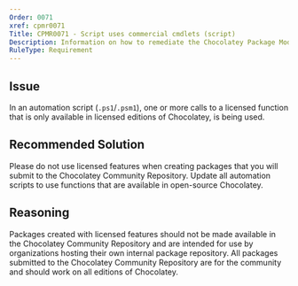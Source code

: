 ```yaml
---
Order: 0071
xref: cpmr0071
Title: CPMR0071 - Script uses commercial cmdlets (script)
Description: Information on how to remediate the Chocolatey Package Moderation Rule 0071
RuleType: Requirement
---
```


<?! Include "../../../../../shared/package-validator-rule-requirement.txt" /?>

## Issue

In an automation script (`.ps1`/`.psm1`), one or more calls to a licensed function that is only available in licensed editions of Chocolatey, is being used.

## Recommended Solution

Please do not use licensed features when creating packages that you will submit to the Chocolatey Community Repository. Update all automation scripts to use functions that are available in open-source Chocolatey.

## Reasoning

Packages created with licensed features should not be made available in the Chocolatey Community Repository and are intended for use by organizations hosting their own internal package repository.
All packages submitted to the Chocolatey Community Repository are for the community and should work on all editions of Chocolatey.

